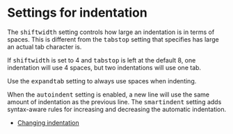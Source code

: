 # Settings for indentation

The <kbd>shiftwidth</kbd> setting controls how large an indentation is in terms
of spaces. This is different from the <kbd>tabstop</kbd> setting that specifies
has large an actual tab character is.

If <kbd>shiftwidth</kbd> is set to 4 and <kbd>tabstop</kbd> is left at the
default 8, one indentation will use 4 spaces, but two indentations will use one
tab.

Use the <kbd>expandtab</kbd> setting to always use spaces when indenting.

When the <kbd>autoindent</kbd> setting is enabled, a new line will use the same
amount of indentation as the previous line. The <kbd>smartindent</kbd> setting
adds syntax-aware rules for increasing and decreasing the automatic indentation.

  * [Changing indentation](change_indent.html)

